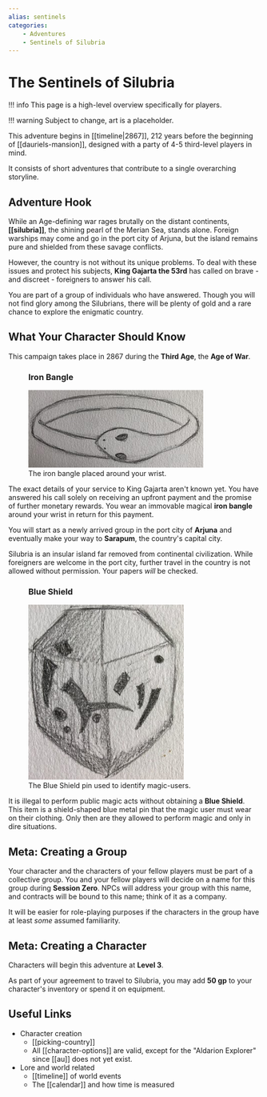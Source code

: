 ```yaml
---
alias: sentinels
categories:
    - Adventures
    - Sentinels of Silubria
---
```

# The Sentinels of Silubria

!!! info
    This page is a high-level overview specifically for players.

!!! warning
    Subject to change, art is a placeholder.

This adventure begins in [[timeline|2867]], 212 years before the beginning of [[dauriels-mansion]], designed with a party of 4-5 third-level players in mind.

It consists of short adventures that contribute to a single overarching storyline.

## Adventure Hook

While an Age-defining war rages brutally on the distant continents, **[[silubria]]**, the shining pearl of the Merian Sea, stands alone. Foreign warships may come and go in the port city of Arjuna, but the island remains pure and shielded from these savage conflicts.

However, the country is not without its unique problems. To deal with these issues and protect his subjects, **King Gajarta the 53rd** has called on brave - and discreet - foreigners to answer his call.

You are part of a group of individuals who have answered. Though you will not find glory among the Silubrians, there will be plenty of gold and a rare chance to explore the enigmatic country.

## What Your Character Should Know

This campaign takes place in 2867 during the **Third Age**, the **Age of War**.

<figure class="infobox right">
  <h3>Iron Bangle</h3>
  <a href="/assets/images/iron-bangle-full.jpg">
    <img src="/assets/images/iron-bangle-tiny.jpg" />
  </a>
  <figcaption>
    The iron bangle placed around your wrist.
  </figcaption>
</figure>

The exact details of your service to King Gajarta aren't known yet. You have answered his call solely on receiving an upfront payment and the promise of further monetary rewards. You wear an immovable magical **iron bangle** around your wrist in return for this payment.

You will start as a newly arrived group in the port city of **Arjuna** and eventually make your way to **Sarapum**, the country's capital city.

Silubria is an insular island far removed from continental civilization. While foreigners are welcome in the port city, further travel in the country is not allowed without permission. Your papers *will* be checked.

<figure class="infobox right">
  <h3>Blue Shield</h3>
  <a href="/assets/images/blue-shield-full.jpg">
    <img src="/assets/images/blue-shield-tiny.jpg" />
  </a>
  <figcaption>
    The Blue Shield pin used to identify magic-users.
  </figcaption>
</figure>

It is illegal to perform public magic acts without obtaining a **Blue Shield**. This item is a shield-shaped blue metal pin that the magic user must wear on their clothing. Only then are they allowed to perform magic and only in dire situations.

## Meta: Creating a Group

Your character and the characters of your fellow players must be part of a collective group. You and your fellow players will decide on a name for this group during **Session Zero**. NPCs will address your group with this name, and contracts will be bound to this name; think of it as a company.

It will be easier for role-playing purposes if the characters in the group have at least *some* assumed familiarity.

## Meta: Creating a Character

Characters will begin this adventure at **Level 3**.

As part of your agreement to travel to Silubria, you may add **50 gp** to your character's inventory or spend it on equipment.

## Useful Links

- Character creation
  - [[picking-country]]
  - All [[character-options]] are valid, except for the "Aldarion Explorer" since [[au]] does not yet exist.
- Lore and world related
  - [[timeline]] of world events
  - The [[calendar]] and how time is measured
